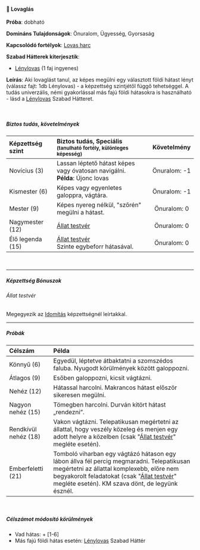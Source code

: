 #### 🔵 Lovaglás

**Próba**: dobható

**Domináns Tulajdonságok**: Önuralom, Ügyesség, Gyorsaság

**Kapcsolódó fortélyok**: [Lovas harc](../fortelyok.harci/lovas_harc.md)

**Szabad Hátterek kiterjesztik**:
- [Lénylovas](../hatterek.szabad/lenylovas.md) (1 faj ingyenes)

**Leírás**:  Aki lovaglást tanul, az képes megülni egy választott földi hátast lényt (válassz fajt: 1db Lénylovas) - a képzettség szintjétől függő tehetséggel. A tudás univerzális, némi gyakorlással más fajú földi hátasokra is használható - lásd a [Lénylovas](../hatterek.szabad/lenylovas.md) Szabad Hátteret.

<br />

##### Biztos tudás, követelmények

| Képzettség szint | Biztos tudás, Speciális <br /><sub>(tanulható fortély, különleges  képesség)</sub> |    Követelmény    |
|:---------------- |:---------------------------------------------------------------------------------- |:-----------------:|
| Novícius (3)     | Lassan léptető hátast képes vagy óvatosan navigálni.<br />**Példa**: Újonc lovas   | Önuralom:&nbsp;-1 |
| Kismester (6)    | Képes vagy egyenletes galoppra, vágtára.                                           | Önuralom:&nbsp;-1 |
| Mester (9)       | Képes nyereg nélkül, "szőrén" megülni a hátast.                                    | Önuralom:&nbsp;0  |
| Nagymester (12)  | [Állat testvér](#%C3%A1llat-testv%C3%A9r)                                          | Önuralom:&nbsp;0  |
| Élő legenda (15) | [Állat testvér](#%C3%A1llat-testv%C3%A9r)<br>Szinte egybeforr hátasával.           | Önuralom:&nbsp;0  |

<br />

---
##### Képzettség Bónuszok

###### Állat testvér

Megegyezik az [Idomítás](../kepzettsegek.szekunder/idomitas.md#állat-testvér) képzettségnél leírtakkal.

---
##### Próbák

| Célszám              | Példa                                                                                                                                                                                                                                                               |
| :------------------- | :------------------------------------------------------------------------------------------------------------------------------------------------------------------------------------------------------------------------------------------------------------------ |
| Könnyű       (6)     | Egyedül, léptetve átbaktatni a szomszédos faluba. Nyugodt körülmények között galoppozni.                                                                                                                                                                            |
| Átlagos      (9)     | Esőben galoppozni, kicsit vágtázni.                                                                                                                                                                                                                                 |
| Nehéz        (12)    | Hátassal harcolni. Makrancos hátast először sikeresen megülni.                                                                                                                                                                                                      |
| Nagyon nehéz (15)    | Tömegben harcolni. Durván kitört hátast „rendezni”.                                                                                                                                                                                                                 |
| Rendkívül nehéz (18) | Vakon vágtázni. Telepatikusan megértetni az állattal, hogy veszély közeleg és menjen egy adott helyre a közelben (csak "[Állat testvér](#%C3%A1llat-testv%C3%A9r)" megléte esetén).                                                                                 |
| Emberfeletti (21)    | Tomboló viharban egy vágtázó hátason egy lábon állva fél percig megmaradni. Telepatikusan megértetni az állattal komplexebb, előre nem begyakorolt feladatokat (csak "[Állat testvér](#%C3%A1llat-testv%C3%A9r)" megléte esetén). KM szava dönt, de legyünk észnél. |

<br />

##### Célszámot módosító körülmények

- Vad hátas: + [1-6]
- Más fajú földi hátas esetén: [Lénylovas](../hatterek.szabad/lenylovas.md) Szabad Háttér
